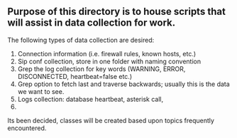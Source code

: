 ##  Purpose of this directory is to house scripts that will assist in data collection for work.

The following types of data collection are desired:
1.  Connection information (i.e. firewall rules, known hosts, etc.)
2.  Sip conf collection, store in one folder with naming convention
3.  Grep the log collection for key words (WARNING, ERROR, DISCONNECTED, heartbeat=false etc.)
4.  Grep option to fetch last and traverse backwards; usually this is the data we want to see.
5.  Logs collection: database heartbeat, asterisk call,
6.  



Its been decided, classes will be created based upon topics frequently encountered.
